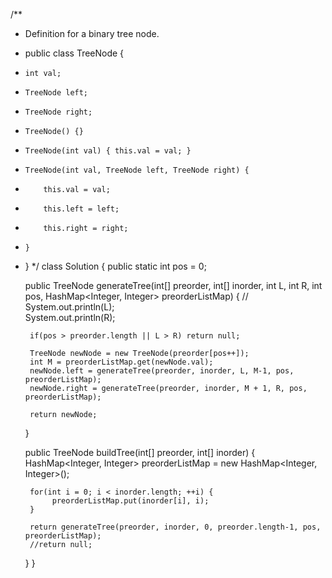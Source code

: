 /**
 * Definition for a binary tree node.
 * public class TreeNode {
 *     int val;
 *     TreeNode left;
 *     TreeNode right;
 *     TreeNode() {}
 *     TreeNode(int val) { this.val = val; }
 *     TreeNode(int val, TreeNode left, TreeNode right) {
 *         this.val = val;
 *         this.left = left;
 *         this.right = right;
 *     }
 * }
 */
class Solution {
    public static int pos = 0;
    
    public TreeNode generateTree(int[] preorder, int[] inorder, int L, int R, int pos, HashMap<Integer, Integer> preorderListMap) {
        // System.out.println(L);        
        System.out.println(R);

        if(pos > preorder.length || L > R) return null;
        
        TreeNode newNode = new TreeNode(preorder[pos++]);
        int M = preorderListMap.get(newNode.val);
        newNode.left = generateTree(preorder, inorder, L, M-1, pos, preorderListMap);        
        newNode.right = generateTree(preorder, inorder, M + 1, R, pos, preorderListMap);

        return newNode;
    }
    
    public TreeNode buildTree(int[] preorder, int[] inorder) {
        HashMap<Integer, Integer> preorderListMap = new HashMap<Integer, Integer>();
        
        for(int i = 0; i < inorder.length; ++i) {
             preorderListMap.put(inorder[i], i);
        }
        
        return generateTree(preorder, inorder, 0, preorder.length-1, pos, preorderListMap);
        //return null;
    }
}